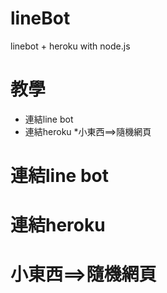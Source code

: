 lineBot
===
linebot + heroku  with node.js

# 教學
  * 連結line bot
  * 連結heroku
  *小東西==>隨機網頁
# 連結line bot
# 連結heroku
# 小東西==>隨機網頁
